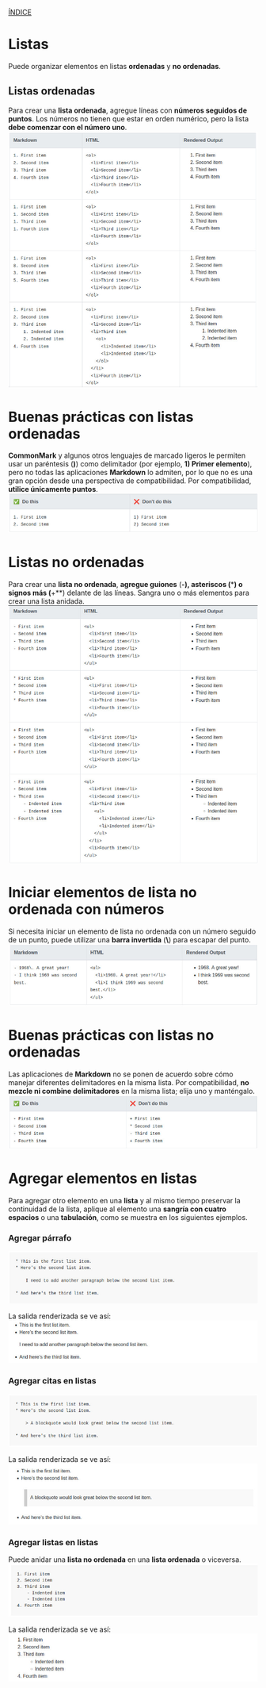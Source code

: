 [ÍNDICE](https://github.com/Zet0699/Guia_markdown/blob/Zet_main/README.md)


# **Listas**

Puede organizar elementos en listas **ordenadas** y **no ordenadas**.


## **Listas ordenadas**

Para crear una **lista ordenada**, agregue líneas con **números seguidos de puntos**. Los números no tienen que estar en orden numérico, pero la lista **debe comenzar con el número uno**.
![listas_01](/IMG/listas_01.jpg "Listas ordenadas")


# **Buenas prácticas con listas ordenadas**

**CommonMark** y algunos otros lenguajes de marcado ligeros le permiten usar un paréntesis \(**\)**\) como delimitador (por ejemplo, **1\) Primer elemento**), pero no todas las aplicaciones **Markdown** lo admiten, por lo que no es una gran opción desde una perspectiva de compatibilidad. Por compatibilidad, **utilice únicamente puntos**.
![listas_02](/IMG/listas_02.jpg "Buenas prácticas")


# **Listas no ordenadas**

Para crear una **lista no ordenada**, **agregue guiones** \(**\-\), **asteriscos** \(**\***\) o **signos más** \(**\+**\) delante de las líneas. 
Sangra uno o más elementos para crear una lista anidada.
![listas_03](/IMG/listas_03.jpg "Listas no ordenadas")


# **Iniciar elementos de lista no ordenada con números**

Si necesita iniciar un elemento de lista no ordenada con un número seguido de un punto, puede utilizar una **barra invertida** \(**\\**\) para escapar del punto.
![listas_04](/IMG/listas_04.jpg "Escapar punto")


# **Buenas prácticas con listas no ordenadas**

Las aplicaciones de **Markdown** no se ponen de acuerdo sobre cómo manejar diferentes delimitadores en la misma lista. 
Por compatibilidad, **no mezcle ni combine delimitadores** en la misma lista; elija uno y manténgalo.
![listas_05](/IMG/listas_05.jpg "Buenas prácticas")


# **Agregar elementos en listas**
Para agregar otro elemento en una **lista** y al mismo tiempo preservar la continuidad de la lista, aplique al elemento una **sangría con cuatro espacios** o una **tabulación**, como se muestra en los siguientes ejemplos.


### **Agregar párrafo**
![listas_06](/IMG/listas_06.jpg "Agregar párrafos en listas")

La salida renderizada se ve así:
![listas_07](/IMG/listas_07.jpg "Salida renderizada")


### **Agregar citas en listas**
![listas_08](/IMG/listas_08.jpg "Agregar citas en listas")

La salida renderizada se ve así:
![listas_09](/IMG/listas_09.jpg "Salida renderizada")


### **Agregar listas en listas**
Puede anidar una **lista no ordenada** en una **lista ordenada** o viceversa.
![listas_10](/IMG/listas_10.jpg "Agregar listas en listas")

La salida renderizada se ve así:
![listas_11](/IMG/listas_11.jpg "Salida renderizada")
